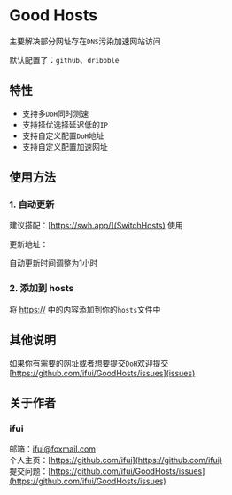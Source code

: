 # Good Hosts

主要解决部分网址存在`DNS`污染加速网站访问

默认配置了：`github`、`dribbble`

## 特性

- 支持多`DoH`同时测速
- 支持择优选择延迟低的`IP`
- 支持自定义配置`DoH`地址
- 支持自定义配置加速网址

## 使用方法

### 1. 自动更新

建议搭配：[https://swh.app/](SwitchHosts) 使用

更新地址：

自动更新时间调整为1小时

### 2. 添加到 hosts

将 [https://](hosts) 中的内容添加到你的`hosts`文件中

## 其他说明

如果你有需要的网址或者想要提交`DoH`欢迎提交[https://github.com/ifui/GoodHosts/issues](issues)

## 关于作者

### ifui

邮箱：ifui@foxmail.com \
个人主页：[https://github.com/ifui](https://github.com/ifui) \
提交问题：[https://github.com/ifui/GoodHosts/issues](https://github.com/ifui/GoodHosts/issues)